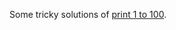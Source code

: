 
Some tricky solutions of [print 1 to 100](https://www.quora.com/How-would-you-write-a-C-program-to-print-1-to-100-without-loop-recursion-and-goto).


